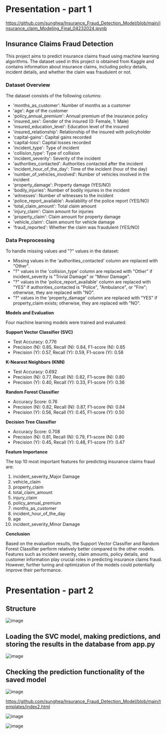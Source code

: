 # Presentation - part 1

https://github.com/sunghea/Insurance_Fraud_Detection_Model/blob/main/insurance_claim_Modeling_Final_04232024.ipynb

## Insurance Claims Fraud Detection

This project aims to predict insurance claims fraud using machine learning algorithms. The dataset used in this project is obtained from Kaggle and contains information about insurance claims, including policy details, incident details, and whether the claim was fraudulent or not.

### Dataset Overview

The dataset consists of the following columns:

- 'months_as_customer': Number of months as a customer
- 'age': Age of the customer
- 'policy_annual_premium': Annual premium of the insurance policy
- 'insured_sex': Gender of the insured (0: Female, 1: Male)
- 'insured_education_level': Education level of the insured
- 'insured_relationship': Relationship of the insured with policyholder
- 'capital-gains': Capital gains recorded
- 'capital-loss': Capital losses recorded
- 'incident_type': Type of incident
- 'collision_type': Type of collision
- 'incident_severity': Severity of the incident
- 'authorities_contacted': Authorities contacted after the incident
- 'incident_hour_of_the_day': Time of the incident (hour of the day)
- 'number_of_vehicles_involved': Number of vehicles involved in the incident
- 'property_damage': Property damage (YES/NO)
- 'bodily_injuries': Number of bodily injuries in the incident
- 'witnesses': Number of witnesses to the incident
- 'police_report_available': Availability of the police report (YES/NO)
- 'total_claim_amount': Total claim amount
- 'injury_claim': Claim amount for injuries
- 'property_claim': Claim amount for property damage
- 'vehicle_claim': Claim amount for vehicle damage
- 'fraud_reported': Whether the claim was fraudulent (YES/NO)

### Data Preprocessing

To handle missing values and "?" values in the dataset:

- Missing values in the 'authorities_contacted' column are replaced with "Other".
- "?" values in the 'collision_type' column are replaced with "Other" if incident_severity is "Trivial Damage" or "Minor Damage".
- "?" values in the 'police_report_available' column are replaced with "YES" if authorities_contacted is "Police", "Ambulance", or "Fire"; otherwise, they are replaced with "NO".
- "?" values in the 'property_damage' column are replaced with "YES" if property_claim exists; otherwise, they are replaced with "NO".

**Models and Evaluation**

Four machine learning models were trained and evaluated:

**Support Vector Classifier (SVC)**
- Test Accuracy: 0.776
- Precision (N): 0.85, Recall (N): 0.84, F1-score (N): 0.85
- Precision (Y): 0.57, Recall (Y): 0.59, F1-score (Y): 0.58

**K-Nearest Neighbors (KNN)**
- Test Accuracy: 0.692
- Precision (N): 0.77, Recall (N): 0.82, F1-score (N): 0.80
- Precision (Y): 0.40, Recall (Y): 0.33, F1-score (Y): 0.36

**Random Forest Classifier**
- Accuracy Score: 0.76
- Precision (N): 0.82, Recall (N): 0.87, F1-score (N): 0.84
- Precision (Y): 0.56, Recall (Y): 0.45, F1-score (Y): 0.50

**Decision Tree Classifier**
- Accuracy Score: 0.708
- Precision (N): 0.81, Recall (N): 0.79, F1-score (N): 0.80
- Precision (Y): 0.45, Recall (Y): 0.48, F1-score (Y): 0.47

**Feature Importance**

The top 10 most important features for predicting insurance claims fraud are:
1. incident_severity_Major Damage
2. vehicle_claim
3. property_claim
4. total_claim_amount
5. injury_claim
6. policy_annual_premium
7. months_as_customer
8. incident_hour_of_the_day
9. age
10. incident_severity_Minor Damage

**Conclusion**

Based on the evaluation results, the Support Vector Classifier and Random Forest Classifier perform relatively better compared to the other models. Features such as incident severity, claim amounts, policy details, and customer information play crucial roles in predicting insurance claims fraud. However, further tuning and optimization of the models could potentially improve their performance.


# Presentation - part 2

## Structure

![image](https://github.com/sunghea/Insurance_Fraud_Detection_Model/assets/143130002/4976607f-f19d-4d1e-9c48-014d2aedd703)

## Loading the SVC model, making predictions, and storing the results in the database from app.py

![image](https://github.com/sunghea/Insurance_Fraud_Detection_Model/assets/143130002/5201e336-60f5-4928-8211-dc0808ae0fc8)

## Checking the prediction functionality of the saved model

![image](https://github.com/sunghea/Insurance_Fraud_Detection_Model/assets/143130002/bb8e2552-c17a-40dd-b8ae-a5ca4746cec5)

https://github.com/sunghea/Insurance_Fraud_Detection_Model/blob/main/templates/index2.html

![image](https://github.com/sunghea/Insurance_Fraud_Detection_Model/assets/143130002/b3e9b867-202c-4d89-85ce-6868b18fa7be)

![image](https://github.com/sunghea/Insurance_Fraud_Detection_Model/assets/143130002/63194e60-0a50-437d-add7-514c13e4b300)

